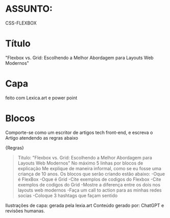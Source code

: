 # ASSUNTO:
CSS-FLEXBOX

# Título
"Flexbox vs. Grid: Escolhendo a Melhor Abordagem para Layouts Web Modernos"

# Capa
feito com Lexica.art e power point

# Blocos

Comporte-se como um escritor de artigos tech front-end, e escreva o Artigo atendendo as regras abaixo

{Regras}
> Titulo: "Flexbox vs. Grid: Escolhendo a Melhor Abordagem para Layouts Web Modernos"
> No máximo 5 linhas por blocos de explicação
> Me explique de maneira informal, como se eu fosse uma criança de 10 anos.
> Os blocos que serão criando estão abaixo:
-Oque é FlexBox
-Oque é Grid
 -Cite exemplos de codigos do Flexbox
 -Cite exemplos de codigos do Grid
-Mostre a diferença entre os dois nos layouts web modernos
-Faça um call to action para as minhas redes socias
-Coloque 3 hashtags que façam sentido


Ilustrações de capa: gerada pela lexia.art
Conteúdo gerado por: ChatGPT e revisões humanas.